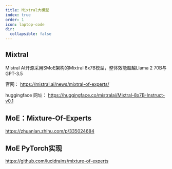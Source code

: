 ```yaml
---
title: Mixtral大模型
index: true
order: 1
icon: laptop-code
dir:
  collapsible: false
---
```



## Mixtral

Mistral AI开源采用SMoE架构的Mixtral 8x7B模型，整体效能超越Llama 2 70B与GPT-3.5

官网：
<https://mistral.ai/news/mixtral-of-experts/>

huggingface 网址：
<https://huggingface.co/mistralai/Mixtral-8x7B-Instruct-v0.1>


## MoE：Mixture-Of-Experts

<https://zhuanlan.zhihu.com/p/335024684>

## MoE PyTorch实现


<https://github.com/lucidrains/mixture-of-experts>

